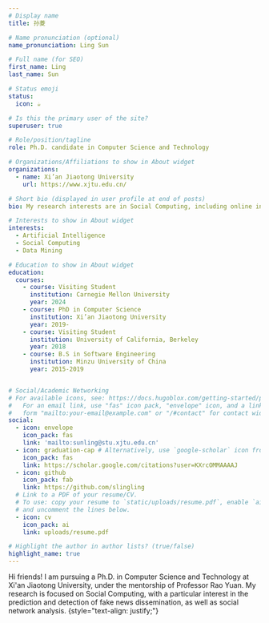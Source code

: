 ```yaml
---
# Display name
title: 孙菱

# Name pronunciation (optional)
name_pronunciation: Ling Sun

# Full name (for SEO)
first_name: Ling
last_name: Sun

# Status emoji
status:
  icon: ☕️

# Is this the primary user of the site?
superuser: true

# Role/position/tagline
role: Ph.D. candidate in Computer Science and Technology

# Organizations/Affiliations to show in About widget
organizations:
  - name: Xi’an Jiaotong University
    url: https://www.xjtu.edu.cn/

# Short bio (displayed in user profile at end of posts)
bio: My research interests are in Social Computing, including online information propagation modeling and prediction, fake news detection, user behavior learning and recommendation.

# Interests to show in About widget
interests:
  - Artificial Intelligence
  - Social Computing
  - Data Mining

# Education to show in About widget
education:
  courses:
    - course: Visiting Student
      institution: Carnegie Mellon University
      year: 2024
    - course: PhD in Computer Science
      institution: Xi’an Jiaotong University
      year: 2019-
    - course: Visiting Student
      institution: University of California, Berkeley
      year: 2018
    - course: B.S in Software Engineering
      institution: Minzu University of China
      year: 2015-2019


# Social/Academic Networking
# For available icons, see: https://docs.hugoblox.com/getting-started/page-builder/#icons
#   For an email link, use "fas" icon pack, "envelope" icon, and a link in the
#   form "mailto:your-email@example.com" or "/#contact" for contact widget.
social:
  - icon: envelope
    icon_pack: fas
    link: 'mailto:sunling@stu.xjtu.edu.cn'
  - icon: graduation-cap # Alternatively, use `google-scholar` icon from `ai` icon pack
    icon_pack: fas
    link: https://scholar.google.com/citations?user=KXrcOMMAAAAJ
  - icon: github
    icon_pack: fab
    link: https://github.com/slingling
  # Link to a PDF of your resume/CV.
  # To use: copy your resume to `static/uploads/resume.pdf`, enable `ai` icons in `params.yaml`,
  # and uncomment the lines below.
  - icon: cv
    icon_pack: ai
    link: uploads/resume.pdf

# Highlight the author in author lists? (true/false)
highlight_name: true
---
```


Hi friends! I am pursuing a Ph.D. in Computer Science and Technology at Xi'an Jiaotong University, under the mentorship of Professor Rao Yuan. My research is focused on Social Computing, with a particular interest in the prediction and detection of fake news dissemination, as well as social network analysis.
{style="text-align: justify;"}
